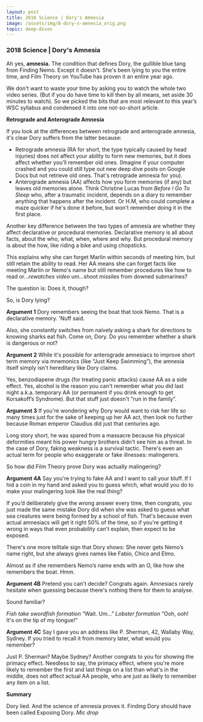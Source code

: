 ```yaml
---
layout: post
title: 2018 Science | Dory's Amnesia
image: /assets/img/8-dory-s-amnesia_orig.png
topic: deep-dives
---
```


### 2018 Science | Dory's Amnesia

Ah yes, **amnesia.** The condition that defines Dory, the gullible blue tang from Finding Nemo. Except it doesn't. She's been lying to you the entire time, and Film Theory on YouTube has proven it an entire year ago.

We don't want to waste your time by asking you to watch the whole two video series. (But if you do have time to kill then by all means, set aside 30 minutes to watch). So we picked the bits that are most relevant to this year’s WSC syllabus and condensed it into one not-so-short article.

**Retrograde and Anterograde Amnesia**

If you look at the differences between retrograde and anterograde amnesia, it's clear Dory suffers from the latter because: 

- Retrograde amnesia (RA for short, the type typically caused by head injuries) does not affect your ability to form new memories, but it does affect whether you’ll remember old ones. (Imagine if your computer crashed and you could still type out new deep dive posts on Google Docs but not retrieve old ones. That's retrograde amnesia for you).
- Anterograde amnesia (AA) affects how you form memories (if any) but leaves old memories alone. Think Christine Lucas from *Before I Go To Sleep* who, after a traumatic incident, depends on a diary to remember anything that happens after the incident. Or H.M, who could complete a maze quicker if he's done it before, but won't remember doing it in the first place.


Another key difference between the two types of amnesia are whether they affect declarative or procedural memories. Declarative memory is all about facts, about the who, what, when, where and why. But procedural memory is about the how, like riding a bike and using chopsticks.

This explains why she can forget Marlin within seconds of meeting him, but still retain the ability to read. Her AA means she can forget facts like meeting Marlin or Nemo's name but still remember procedures like how to read or…*rewatches video* um...shoot missiles from downed submarines?

The question is: Does it, though?

So, is Dory lying?

**Argument 1**
Dory remembers seeing the boat that took Nemo. That is a declarative memory. 'Nuff said.

Also, she constantly switches from naïvely asking a shark for directions to knowing sharks eat fish. Come on, Dory. Do you remember whether a shark is dangerous or not?

**Argument 2**
While it's possible for anterograde amnesiacs to improve short term memory via mnemonics (like “Just Keep Swimming”), the amnesia itself simply isn't hereditary like Dory claims.

Yes, benzodiapene drugs (for treating panic attacks) cause AA as a side effect. Yes, alcohol is the reason you can't remember what you did last night a.k.a. temporary AA (or permanent if you drink enough to get Korsakoff’s Syndrome). But that stuff just doesn't “run in the family”.

**Argument 3**
If you're wondering why Dory would want to risk her life so many times just for the sake of keeping up her AA act, then look no further because Roman emperor Claudius did just that centuries ago. 

Long story short, he was spared from a massacre because his physical deformities meant his power hungry brothers didn't see him as a threat. In the case of Dory, faking weakness is a survival tactic. There's even an actual term for people who exaggerate or fake illnesses: malingerers.

So how did Film Theory prove Dory was actually malingering?

**Argument 4A**
Say you're trying to fake AA and I want to call your bluff. If I hid a coin in my hand and asked you to guess which, what would you do to make your malingering look like the real thing?

If you’d deliberately give the wrong answer every time, then congrats, you just made the same mistake Dory did when she was asked to guess what sea creatures were being formed by a school of fish. That's because even actual amnesiacs will get it right 50% of the time, so if you're getting it wrong in ways that even probability can't explain, then expect to be exposed.

There's one more telltale sign that Dory shows: She never gets Nemo’s name right, but she always gives names like Fabio, Chico and Elmo.

Almost as if she remembers Nemo’s name ends with an O, like how she remembers the boat. Hmm.

**Argument 4B**
Pretend you can't decide? Congrats again. Amnesiacs rarely hesitate when guessing because there's nothing there for them to analyse. 

Sound familiar?

*Fish take swordfish formation*
“Wait. Um…”
*Lobster formation*
“Ooh, ooh! It's on the tip of my tongue!”

**Argument 4C**
Say I gave you an address like P. Sherman, 42, Wallaby Way, Sydney. If you tried to recall it from memory later, what would you remember?

Just P. Sherman? Maybe Sydney? Another congrats to you for showing the primacy effect. Needless to say, the primacy effect, where you're more likely to remember the first and last things on a list than what's in the middle, does not affect actual AA people, who are just as likely to remember any item on a list.

**Summary**

Dory lied. And the science of amnesia proves it. Finding Dory should have been called Exposing Dory. *Mic drop*

<br>